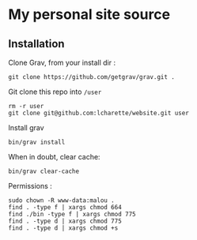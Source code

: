 # My personal site source

## Installation

Clone Grav, from your install dir :
```
git clone https://github.com/getgrav/grav.git .
```

Git clone this repo into `/user`
```
rm -r user
git clone git@github.com:lcharette/website.git user
```

Install grav
```
bin/grav install
```

When in doubt, clear cache:
```
bin/grav clear-cache
```

Permissions :
```
sudo chown -R www-data:malou .
find . -type f | xargs chmod 664
find ./bin -type f | xargs chmod 775
find . -type d | xargs chmod 775
find . -type d | xargs chmod +s
```
